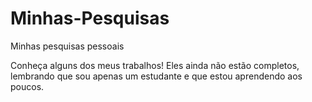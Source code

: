 # Minhas-Pesquisas
 Minhas pesquisas pessoais

 Conheça alguns dos meus trabalhos!
 Eles ainda não estão completos, lembrando que sou apenas um estudante e que estou aprendendo aos poucos.

 <a href="/login/imagem de fundo/login.html">